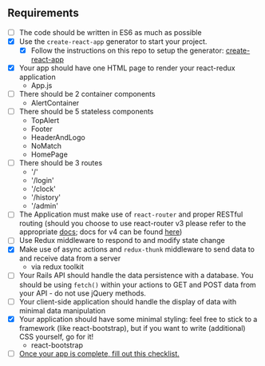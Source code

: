 ## Requirements

- [ ] The code should be written in ES6 as much as possible
- [x] Use the `create-react-app` generator to start your project.
	- [x] Follow the instructions on this repo to setup the generator: [create-react-app](https://github.com/facebookincubator/create-react-app)
- [x] Your app should have one HTML page to render your react-redux application
  - App.js
- [ ] There should be 2 container components
  - AlertContainer
- [ ] There should be 5 stateless components
  - TopAlert
  - Footer
  - HeaderAndLogo
  - NoMatch
  - HomePage
- [ ] There should be 3 routes
  - '/'
  - '/login'
  - '/clock'
  - '/history'
  - '/admin'
- [ ] The Application must make use of `react-router` and proper RESTful routing (should you choose to use react-router v3 please refer to the appropriate [docs](https://github.com/ReactTraining/react-router/tree/v3/docs); docs for v4 can be found [here](https://reacttraining.com/react-router/web/guides/quick-start))
- [ ] Use Redux middleware to respond to and modify state change
- [x] Make use of async actions and `redux-thunk` middleware to send data to and receive data from a server
  - via redux toolkit
- [ ] Your Rails API should handle the data persistence with a database. You should be using `fetch()` within your actions to GET and POST data from your API - do not use jQuery methods.
- [ ] Your client-side application should handle the display of data with minimal data manipulation
- [X] Your application should have some minimal styling: feel free to stick to a framework (like react-bootstrap), but if you want to write (additional) CSS yourself, go for it!
  - react-bootstrap
- [ ] [Once your app is complete, fill out this checklist.](https://goo.gl/forms/ULtKsxuzWomvXuTk2)
